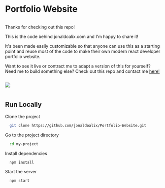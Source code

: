 # Portfolio Website

<div style="display: flex; flex-direction: row; flex-wrap: wrap">
  <div>
    <p>Thanks for checking out this repo!</p>
    <p>This is the code behind jonaldoalix.com and I'm happy to share it!</p>
    <p>It's been made easily customizable so that anyone can use this as a starting point and reuse most of the code to make their own modern react developer portfolio website.</p>
    <p>Want to see it live or contract me to adapt a version of this for yourself? Need me to build something else? Check out this repo and contact me <a href="https://jonaldoalix.com">here!</a></p>
  </div>
  <div>
    <p align="center">
      <img src="https://jonaldoalix.com/JAColorizedLogo150.png" />
    </p>
  </div>
</div>

## Run Locally

Clone the project

```bash
  git clone https://github.com/jonaldoalix/Portfolio-Website.git
```

Go to the project directory

```bash
  cd my-project
```

Install dependencies

```bash
  npm install
```

Start the server

```bash
  npm start
```
